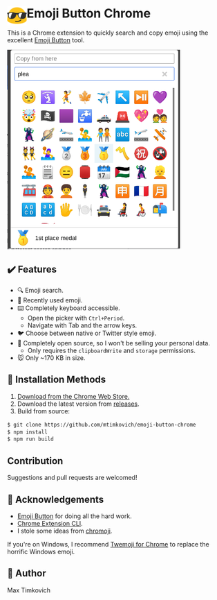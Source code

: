 # <img src="public/icons/icon_48.png" width="45" align="left"> Emoji Button Chrome

This is a Chrome extension to quickly search and copy emoji using the excellent [Emoji Button][eb] tool.

<img src="img/preview.png" width="400px">

## ✔️ Features

- 🔍 Emoji search.
- 📜 Recently used emoji.
- ⌨️ Completely keyboard accessible.
  - Open the picker with `Ctrl+Period`.
  - Navigate with Tab and the arrow keys.
- 🐦 Choose between native or Twitter style emoji.
- 💽 Completely open source, so I won't be selling your personal data.
  - Only requires the `clipboardWrite` and `storage` permissions.
- 🐭 Only ~170 KB in size.

## 💾 Installation Methods

1. [Download from the Chrome Web Store.](https://chrome.google.com/webstore/detail/emoji-button-chrome/ehmacpiolcofcljbiogbjbojdeiiekdi)
2. Download the latest version from [releases](https://github.com/mtimkovich/emoji-button-chrome/releases).
3. Build from source:

```sh
$ git clone https://github.com/mtimkovich/emoji-button-chrome
$ npm install
$ npm run build
```

## Contribution

Suggestions and pull requests are welcomed!

## 🙏 Acknowledgements

* [Emoji Button][eb] for doing all the hard work.
* [Chrome Extension CLI](https://github.com/dutiyesh/chrome-extension-cli).
* I stole some ideas from [chromoji](https://github.com/smeeckaert/chromoji).

If you're on Windows, I recommend [Twemoji for Chrome](https://chrome.google.com/webstore/detail/twemoji-for-chrome/fopgafjdjlongoeblobbafbnapafcicg?hl=en) to replace the horrific Windows emoji.

## 🤠 Author

Max Timkovich

[eb]: https://emoji-button.js.org/
